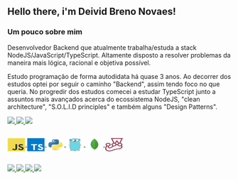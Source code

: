## Hello there, i'm Deivid Breno Novaes!

### Um pouco sobre mim

Desenvolvedor Backend que atualmente trabalha/estuda a stack NodeJS/JavaScript/TypeScript. Altamente disposto a resolver problemas da maneira mais lógica, racional e objetiva possível.

Estudo programação de forma autodidata há quase 3 anos. Ao decorrer dos estudos optei por seguir o caminho "Backend", assim tendo foco no que queria. No progredir dos estudos comecei a estudar TypeScript junto a assuntos mais avançados acerca do ecossistema NodeJS, "clean architecture", "S.O.L.I.D principles" e também alguns "Design Patterns".

 <div>
  <a href="https://github.com/devdbreno">
  
  <img height="180em" src="https://github-readme-stats.vercel.app/api?username=devdbreno&show_icons=true&theme=dracula&include_all_commits=true&count_private=true"/>

  <img height="180em" src="https://github-readme-stats.vercel.app/api/top-langs/?username=devdbreno&layout=compact&langs_count=6&theme=dracula&hide=CSS,SCSS,Java"/>

  <img height="180em" src="https://github-readme-stats.vercel.app/api/wakatime?username=devdbreno&theme=dracula"/>

</div>

##

<div style="display: inline_block">
  <img align="center" alt="devdbreno-js" height="30" width="40" src="https://raw.githubusercontent.com/devicons/devicon/master/icons/javascript/javascript-original.svg">

  <img align="center" alt="devdbreno-ts" height="30" width="40" src="https://raw.githubusercontent.com/devicons/devicon/master/icons/typescript/typescript-original.svg">
  
  <img align="center" alt="devdbreno-python" height="30" width="40" src="https://raw.githubusercontent.com/devicons/devicon/master/icons/python/python-original.svg">

   <img align="center" alt="devdbreno-golang" height="30" width="40" src="https://raw.githubusercontent.com/devicons/devicon/master/icons/go/go-original.svg">

  <img align="center" alt="devdbreno-golang" height="30" width="40"     src="https://raw.githubusercontent.com/devicons/devicon/master/icons/mongodb/mongodb-original.svg">

  <img align="center" alt="devdbreno-golang" height="30" width="40"     src="https://raw.githubusercontent.com/devicons/devicon/master/icons/jest/jest-plain.svg">

</div>
  
##
 
<div> 
  <a href="linkdoytb" target="_blank">
    <img src="https://img.shields.io/badge/YouTube-FF0000?style=for-the-badge&logo=youtube&logoColor=white" target="_blank">
  </a>
  
  <a href="https://instagram.com/devdbreno" target="_blank">
    <img src="https://img.shields.io/badge/-Instagram-%23E4405F?style=for-the-badge&logo=instagram&logoColor=white" target="_blank">
  </a>

  <a href = "mailto:dbrenoti@gmail.com">
    <img src="https://img.shields.io/badge/-Gmail-%23333?style=for-the-badge&logo=gmail&logoColor=white" target="_blank">
  </a>

  <a href="https://www.linkedin.com/in/devdbreno" target="_blank">
    <img src="https://img.shields.io/badge/-LinkedIn-%230077B5?style=for-the-badge&logo=linkedin&logoColor=white" target="_blank">
  </a>
</div>
